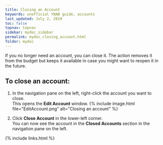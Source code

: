 ```yaml
---
title: Closing an Account
keywords: unofficial YNAB guide, accounts
last_updated: July 2, 2019
toc: false
topnav: topnav
sidebar: mydoc_sidebar
permalink: mydoc_closing_account.html
folder: mydoc
---
```


If you no longer need an account, you can close it. The action removes it from the budget but keeps it available in case you might want to reopen it in the future.

## To close an account:

1.  In the navigation pane on the left, right-click the account you want to close. <br/>This opens the **Edit Account** window.
    {% include image.html file="EditAccount.png" alt="Closing an account" %}

2.  Click **Close Account** in the lower-left corner. <br/>You can now see the account in the **Closed Accounts** section in the navigation pane on the left.

 {% include links.html %}
